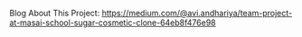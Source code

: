 Blog About This Project:
https://medium.com/@avi.andhariya/team-project-at-masai-school-sugar-cosmetic-clone-64eb8f476e98